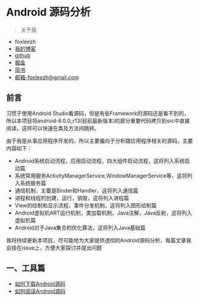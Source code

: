 # Android 源码分析

>关于我

- foxleezh
- [我的博客](http://foxleezh.me)
- [github](https://github.com/foxleezh/)
- [掘金](https://juejin.im/user/57406ad279df540060555258)
- [简书](http://www.jianshu.com/users/b1eec1cd9bfd)
- [邮箱-foxleezh@gmail.com](foxleezh@gmail.com)

## 前言
习惯于使用Android Studio看源码，但是有些Framework的源码还是看不到的，所以本项目将android-8.0.0_r13(目前最新版本)的部分重要代码拷贝到src中直接阅读，这样可以快速在类及方法间跳转。

由于我是从事应用程序开发的，所以主要偏向于分析跟应用程序相关的源码，主要内容如下：
- Android系统启动流程，应用启动流程，四大组件启动流程，这将列入系统启动篇
- 系统常用服务ActivityManagerService,WindowManagerService等，这将列入系统服务篇
- 通信机制，主要是Binder和Handler，这将列入通信篇
- 进程和线程的创建，运行，销毁，这将列入进程篇
- View的绘制和显示流程，事件分发机制，这将列入图形绘制篇
- Android虚拟机ART运行机制，类加载机制，Java注解，Java反射，这将列入虚拟机篇
- Android对于Java集合的优化算法，这将列入Java基础篇

我将持续更新本项目，尽可能地为大家提供透彻的Android源码分析，每篇文章我会挂在issue上，方便大家探讨并提出问题
## 一、工具篇
- [如何下载Android源码](https://github.com/foxleezh/AOSP/issues/1)<br>
- [如何阅读Android源码](https://github.com/foxleezh/AOSP/issues/2)<br>